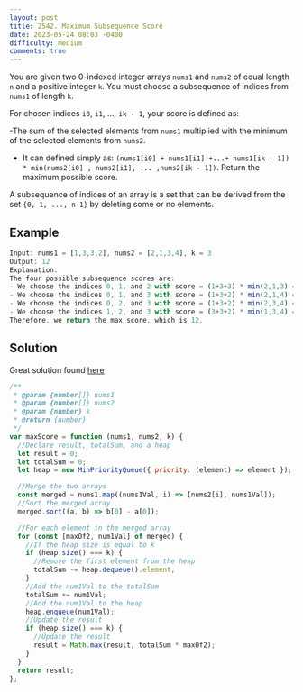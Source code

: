 ```yaml
---
layout: post
title: 2542. Maximum Subsequence Score
date: 2023-05-24 08:03 -0400
difficulty: medium
comments: true
---
```


You are given two 0-indexed integer arrays `nums1` and `nums2` of equal length `n` and a positive integer `k`. You must choose a subsequence of indices from `nums1` of length `k`.

For chosen indices `i0`, `i1`, ..., `ik - 1`, your score is defined as:

-The sum of the selected elements from `nums1` multiplied with the minimum of the selected elements from `nums2`.

- It can defined simply as: `(nums1[i0] + nums1[i1] +...+ nums1[ik - 1]) * min(nums2[i0] , nums2[i1], ... ,nums2[ik - 1])`.
  Return the maximum possible score.

A subsequence of indices of an array is a set that can be derived from the set `{0, 1, ..., n-1}` by deleting some or no elements.

## Example

```javascript
Input: nums1 = [1,3,3,2], nums2 = [2,1,3,4], k = 3
Output: 12
Explanation:
The four possible subsequence scores are:
- We choose the indices 0, 1, and 2 with score = (1+3+3) * min(2,1,3) = 7.
- We choose the indices 0, 1, and 3 with score = (1+3+2) * min(2,1,4) = 6.
- We choose the indices 0, 2, and 3 with score = (1+3+2) * min(2,3,4) = 12.
- We choose the indices 1, 2, and 3 with score = (3+3+2) * min(1,3,4) = 8.
Therefore, we return the max score, which is 12.
```

## Solution

Great solution found [here](https://leetcode.com/problems/maximum-subsequence-score/solutions/3557264/heap-python-js-solution/)

```javascript
/**
 * @param {number[]} nums1
 * @param {number[]} nums2
 * @param {number} k
 * @return {number}
 */
var maxScore = function (nums1, nums2, k) {
  //Declare result, totalSum, and a heap
  let result = 0;
  let totalSum = 0;
  let heap = new MinPriorityQueue({ priority: (element) => element });

  //Merge the two arrays
  const merged = nums1.map((nums1Val, i) => [nums2[i], nums1Val]);
  //Sort the merged array
  merged.sort((a, b) => b[0] - a[0]);

  //For each element in the merged array
  for (const [maxOf2, num1Val] of merged) {
    //If the heap size is equal to k
    if (heap.size() === k) {
      //Remove the first element from the heap
      totalSum -= heap.dequeue().element;
    }
    //Add the num1Val to the totalSum
    totalSum += num1Val;
    //Add the num1Val to the heap
    heap.enqueue(num1Val);
    //Update the result
    if (heap.size() === k) {
      //Update the result
      result = Math.max(result, totalSum * maxOf2);
    }
  }
  return result;
};
```
